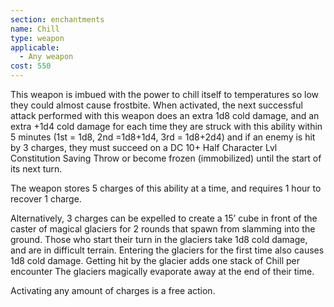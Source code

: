 ```yaml
---
section: enchantments
name: Chill
type: weapon
applicable:
  - Any weapon
cost: 550
---
```

This weapon is imbued with the power to chill itself to temperatures so low they could almost cause frostbite. When activated, the next successful attack performed with this weapon does an extra 1d8 cold damage, and an extra +1d4 cold damage for each time they are struck with this ability within 5 minutes (1st = 1d8, 2nd =1d8+1d4, 3rd = 1d8+2d4) and if an enemy is hit by 3 charges, they must succeed on a DC 10+ Half Character Lvl Constitution Saving Throw or become frozen (immobilized) until the start of its next turn.

The weapon stores 5 charges of this ability at a time, and requires 1 hour to recover 1 charge.

Alternatively, 3 charges can be expelled to create a 15’ cube in front of the caster of magical glaciers for 2 rounds that spawn from slamming into the ground. Those who start their turn in the glaciers take 1d8 cold damage, and are in difficult terrain. Entering the glaciers for the first time also causes 1d8 cold damage.  Getting hit by the glacier adds one stack of Chill per encounter The glaciers magically evaporate away at the end of their time.

Activating any amount of charges is a free action.